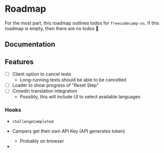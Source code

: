 # Roadmap

For the most part, this roadmap outlines todos for `freecodecamp-os`. If this roadmap is empty, then there are no todos 🎉

## Documentation

## Features

- [ ] Client option to cancel tests
  - Long-running tests should be able to be cancelled
- [ ] Loader to show progress of "Reset Step"
- [ ] Crowdin translation integration
  - Possibly, this will include UI to select available languages

### Hooks

- `challengeCompleted`

- Campers get their own API Key (API generates token)
  - Probably on browser
-
